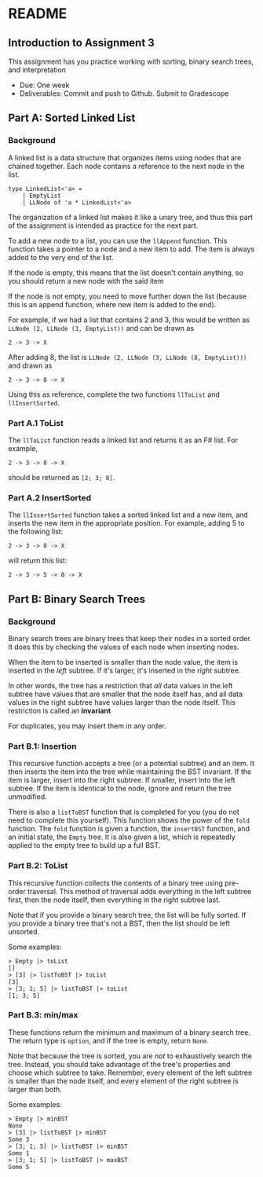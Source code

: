 # README

## Introduction to Assignment 3

This assignment has you practice working with sorting, binary search trees, and interpretation

- Due: One week
- Deliverables: Commit and push to Github. Submit to Gradescope

## Part A: Sorted Linked List

### Background

A linked list is a data structure that organizes items using nodes that are chained together. Each node contains a
reference to the next node in the list. 

    type LinkedList<'a> =
        | EmptyList
        | LLNode of 'a * LinkedList<'a>

The organization of a linked list makes it like a unary tree, and thus this part of the assignment is intended as
practice for the next part.

To add a new node to a list, you can use the `llAppend` function. This function takes a pointer to a node and a new item
to add. The item is always added to the very end of the list.

If the node is empty, this means that the list doesn't contain anything, so you should return a new node with the said
item

If the node is not empty, you need to move further down the list (because this is an append function, where new item is
added to the end).

For example, if we had a list that contains 2 and 3, this would be written as `LLNode (2, LLNode (3, EmptyList))` and
can be drawn as

    2 -> 3 -> X

After adding 8, the list is `LLNode (2, LLNode (3, LLNode (8, EmptyList)))` and drawn as

    2 -> 3 -> 8 -> X

Using this as reference, complete the two functions `llToList` and `llInsertSorted`.

### Part A.1 ToList

The `llToList` function reads a linked list and returns it as an F# list. For example,

    2 -> 3 -> 8 -> X

should be returned as `[2; 3; 8]`.

### Part A.2 InsertSorted

The `llInsertSorted` function takes a sorted linked list and a new item, and inserts the new item in the appropriate
position. For example, adding 5 to the following list:

    2 -> 3 -> 8 -> X

will return this list:

    2 -> 3 -> 5 -> 8 -> X

## Part B: Binary Search Trees

### Background

Binary search trees are binary trees that keep their nodes in a sorted order. It does this by checking the values of each node when inserting nodes.

When the item to be inserted is smaller than the node value, the item is inserted in the *left* subtree. If it's larger, it's inserted in the *right* subtree.

In other words, the tree has a restriction that *all* data values in the left subtree have values that are smaller that the node itself has, and all data values in the right subtree have values larger than the node itself. This restriction is called an **invariant**

For duplicates, you may insert them in any order.

### Part B.1: Insertion

This recursive function accepts a tree (or a potential subtree) and an item. It then inserts the item into the tree while maintaining the BST invariant. If the item is larger, insert into the right subtree. If smaller, insert into the left subtree. If the item is identical to the node, ignore and return the tree unmodified.

There is also a `listToBST` function that is completed for you (you do not need to complete this yourself). This function shows the power of the `fold` function. The `fold` function is given a function, the `insertBST` function, and an initial state, the `Empty` tree. It is also given a list, which is repeatedly applied to the empty tree to build up a full BST.

### Part B.2: ToList

This recursive function collects the contents of a binary tree using pre-order traversal. This method of traversal adds everything in the left subtree first, then the node itself, then everything in the right subtree last. 

Note that if you provide a binary search tree, the list will be fully sorted. If you provide a binary tree that's not a BST, then the list should be left unsorted.

Some examples:

    > Empty |> toList
    []
    > [3] |> listToBST |> toList
    [3]
    > [3; 1; 5] |> listToBST |> toList
    [1; 3; 5]
    
### Part B.3: min/max

These functions return the minimum and maximum of a binary search tree. The return type is `option`, and if the tree is empty, return `None`.

Note that because the tree is sorted, you are *not* to exhaustively search the tree. Instead, you should take advantage of the tree's properties and choose which subtree to take. Remember, every element of the left subtree is smaller than the node itself, and every element of the right subtree is larger than both.

Some examples:

    > Empty |> minBST
    None
    > [3] |> listToBST |> minBST
    Some 3
    > [3; 1; 5] |> listToBST |> minBST
    Some 1
    > [3; 1; 5] |> listToBST |> maxBST
    Some 5

